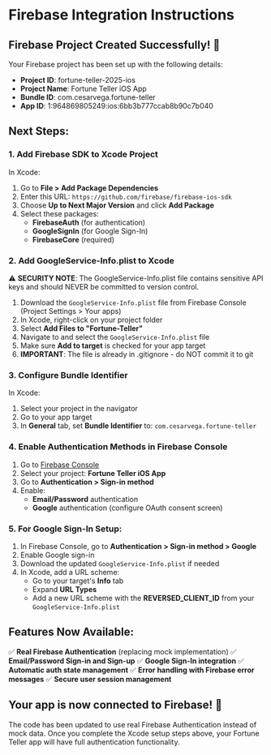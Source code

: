 # Firebase Integration Instructions

## Firebase Project Created Successfully! 🎉

Your Firebase project has been set up with the following details:
- **Project ID**: fortune-teller-2025-ios
- **Project Name**: Fortune Teller iOS App
- **Bundle ID**: com.cesarvega.fortune-teller
- **App ID**: 1:964869805249:ios:6bb3b777ccab8b90c7b040

## Next Steps:

### 1. Add Firebase SDK to Xcode Project

In Xcode:
1. Go to **File > Add Package Dependencies**
2. Enter this URL: `https://github.com/firebase/firebase-ios-sdk`
3. Choose **Up to Next Major Version** and click **Add Package**
4. Select these packages:
   - **FirebaseAuth** (for authentication)
   - **GoogleSignIn** (for Google Sign-In)
   - **FirebaseCore** (required)

### 2. Add GoogleService-Info.plist to Xcode

⚠️ **SECURITY NOTE**: The GoogleService-Info.plist file contains sensitive API keys and should NEVER be committed to version control.

1. Download the `GoogleService-Info.plist` file from Firebase Console (Project Settings > Your apps)
2. In Xcode, right-click on your project folder
3. Select **Add Files to "Fortune-Teller"**
4. Navigate to and select the `GoogleService-Info.plist` file
5. Make sure **Add to target** is checked for your app target
6. **IMPORTANT**: The file is already in .gitignore - do NOT commit it to git

### 3. Configure Bundle Identifier

In Xcode:
1. Select your project in the navigator
2. Go to your app target
3. In **General** tab, set **Bundle Identifier** to: `com.cesarvega.fortune-teller`

### 4. Enable Authentication Methods in Firebase Console

1. Go to [Firebase Console](https://console.firebase.google.com/)
2. Select your project: **Fortune Teller iOS App**
3. Go to **Authentication > Sign-in method**
4. Enable:
   - **Email/Password** authentication
   - **Google** authentication (configure OAuth consent screen)

### 5. For Google Sign-In Setup:

1. In Firebase Console, go to **Authentication > Sign-in method > Google**
2. Enable Google sign-in
3. Download the updated `GoogleService-Info.plist` if needed
4. In Xcode, add a URL scheme:
   - Go to your target's **Info** tab
   - Expand **URL Types**
   - Add a new URL scheme with the **REVERSED_CLIENT_ID** from your `GoogleService-Info.plist`

## Features Now Available:

✅ **Real Firebase Authentication** (replacing mock implementation)
✅ **Email/Password Sign-in and Sign-up**
✅ **Google Sign-In integration**
✅ **Automatic auth state management**
✅ **Error handling with Firebase error messages**
✅ **Secure user session management**

## Your app is now connected to Firebase! 🚀

The code has been updated to use real Firebase Authentication instead of mock data. Once you complete the Xcode setup steps above, your Fortune Teller app will have full authentication functionality.